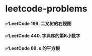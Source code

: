# leetcode-problems
#### ✅LeetCode 199. 二叉树的右视图

#### ✅LeetCode 440. 字典序的第K小数字

#### ✅LeetCode 69. x 的平方根